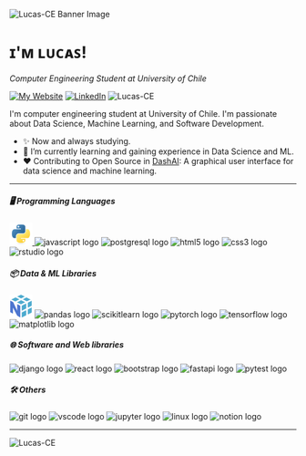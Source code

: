 <!--Banner-->
![Lucas-CE Banner Image](banner.png)

<!--Header Name-->
# ɪ'ᴍ ʟᴜᴄᴀꜱ!

*Computer Engineering Student at University of Chile*

<p>
  <a href="https://users.dcc.uchile.cl/~lcarrasc/" target="_blank"><img alt="My Website" src="https://img.shields.io/badge/My Website-9F2B68.svg?&style=for-the-badge"/></a>
  <a href="https://lucas-ce.github.io/" target="_blank"><img alt="LinkedIn" src="https://img.shields.io/badge/linkedin-%230077B5.svg?&style=for-the-badge&logo=linkedin&logoColor=white"/></a>
  <img src="https://komarev.com/ghpvc/?username=Lucas-CE&label=Profile%20views&color=770677&style=for-the-badge&logo=star" alt="Lucas-CE" style="padding-right:20px;" />
</p>

          
<p align="left">I'm computer engineering student at University of Chile. I'm passionate about Data Science, Machine Learning, and Software Development.</p>

- ✨ Now and always studying.
- 🌱 I’m currently learning and gaining experience in Data Science and ML.
- ❤ Contributing to Open Source in [DashAI](https://github.com/DashAISoftware/DashAI): A graphical user interface for data science and machine learning.

---

##### 🖥️ Programming Languages
<p>
  <a  margin="10" href="https://www.python.org" target="_blank"><img margin="10px" height="40" src="https://raw.githubusercontent.com/devicons/devicon/master/icons/python/python-original.svg" alt="python"/> </a>

  <img src="https://cdn.jsdelivr.net/gh/devicons/devicon/icons/javascript/javascript-original.svg" height="40" width="52" alt="javascript logo"  />

  <img src="https://cdn.jsdelivr.net/gh/devicons/devicon/icons/postgresql/postgresql-original.svg" height="40" width="52" alt="postgresql logo"  />

  <img src="https://cdn.jsdelivr.net/gh/devicons/devicon/icons/html5/html5-original.svg" height="40" width="52" alt="html5 logo"  />

  <img src="https://cdn.jsdelivr.net/gh/devicons/devicon/icons/css3/css3-original.svg" height="40" width="52" alt="css3 logo"  />

  <img src="https://cdn.jsdelivr.net/gh/devicons/devicon@latest/icons/rstudio/rstudio-original.svg" height="40" width="52" alt="rstudio logo"  />
</p>

##### 📦 Data & ML Libraries
<p>
  <img margin="10px" height="40" src="https://raw.githubusercontent.com/devicons/devicon/master/icons/numpy/numpy-original.svg" alt="numpy logo"  />

  <img src="https://cdn.jsdelivr.net/gh/devicons/devicon/icons/pandas/pandas-original.svg" height="40" width="52" alt="pandas logo"  />

  <img src="https://cdn.jsdelivr.net/gh/devicons/devicon/icons/scikitlearn/scikitlearn-original.svg" height="40" width="52" alt="scikitlearn logo"  />

  <img src="https://cdn.jsdelivr.net/gh/devicons/devicon/icons/pytorch/pytorch-original.svg" height="40" width="52" alt="pytorch logo"  />

  <img src="https://cdn.jsdelivr.net/gh/devicons/devicon/icons/tensorflow/tensorflow-original.svg" height="40" width="52" alt="tensorflow logo"  />

  <img src="https://cdn.jsdelivr.net/gh/devicons/devicon/icons/matplotlib/matplotlib-original.svg" height="40" width="52" alt="matplotlib logo"  />

</p>

##### 🌐 Software and Web libraries
<p>
  <img src="https://cdn.jsdelivr.net/gh/devicons/devicon@latest/icons/django/django-plain.svg" height="40" width="52" alt="django logo"  />

  <img src="https://cdn.jsdelivr.net/gh/devicons/devicon@latest/icons/react/react-original.svg" height="40" width="52" alt="react logo"  />

  <img src="https://cdn.jsdelivr.net/gh/devicons/devicon@latest/icons/bootstrap/bootstrap-original.svg" height="40" width="52" alt="bootstrap logo"  />

  <img src="https://cdn.jsdelivr.net/gh/devicons/devicon/icons/fastapi/fastapi-original.svg" height="40" width="52" alt="fastapi logo"  />

  <img src="https://cdn.jsdelivr.net/gh/devicons/devicon@latest/icons/pytest/pytest-original-wordmark.svg" height="40" width="52" alt="pytest logo"  />
</p>

##### 🛠️ Others
<p>
  <img src="https://cdn.jsdelivr.net/gh/devicons/devicon/icons/git/git-original.svg" height="40" width="52" alt="git logo"  />

  <img src="https://cdn.jsdelivr.net/gh/devicons/devicon/icons/vscode/vscode-original.svg" height="40" width="52" alt="vscode logo"  />

  <img src="https://cdn.jsdelivr.net/gh/devicons/devicon/icons/jupyter/jupyter-original-wordmark.svg" height="40" width="52" alt="jupyter logo"  />

  <img src="https://cdn.jsdelivr.net/gh/devicons/devicon/icons/linux/linux-original.svg" height="40" width="52" alt="linux logo"  />

  <img src="https://cdn.jsdelivr.net/gh/devicons/devicon/icons/notion/notion-original.svg" height="40" width="52" alt="notion logo"  />
</p>

---

<p align="left">
  <img src="https://github-readme-stats.vercel.app/api?username=Lucas-CE&show_icons=true&theme=radical&count_private=true&include_all_commits=true" alt="Lucas-CE" />
</p>
